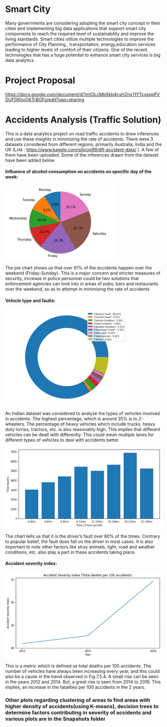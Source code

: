 # Smart City
Many governments are considering adopting the smart city concept in their cities and implementing big data applications that support smart city components to reach the required level of sustainability and improve the living standards. Smart cities utilize multiple technologies to improve the performance of City Planning , transportation, energy,education services leading to higher levels of comfort of their citizens.
One of the recent technologies that has a huge potential to enhance smart city services is big data analytics

# Project Proposal 
https://docs.google.com/document/d/1mtOLcMbXkb4csHZnv7tYTcxsopPVDUFDKhvOKTrBGFo/edit?usp=sharing

# Accidents Analysis (Traffic Solution)
This is a data analytics project on road traffic accidents to draw inferences and use these insights in minimizing the rate of accidents. There were 3 datasets considered from different regions, primarily Australia, India and the UK (Link : https://www.kaggle.com/silicon99/dft-accident-data/ ). A few of them have been uploaded. Some of the inferences drawn from the dataset have been added below


#### Influence of alcohol consumption on accidents on specific day of the week: 

![Dayoftheweek_alcohol](https://github.com/AmiinaAhmed/SmartCity/blob/master/TrafficSolutionAnalysis/ScreenShot/dayoftheweek_alcohol.png)

The pie chart shows us that over 61% of the accidents happen over the weekend (Friday-Sunday). This is a major concern and stricter measures of security, increase in police personnel could be two solutions that enforcement agencies can look into in areas of pubs, bars and restaurants over the weekend, so as to attempt in minimizing the rate of accidents


#### Vehicle type and faults:

![faults](https://github.com/AmiinaAhmed/SmartCity/blob/master/TrafficSolutionAnalysis/ScreenShot/image014.gif)

An Indian dataset was considered to analyze the types of vehicles involved in accidents. The highest percentage, which is around 35% is to 2-wheelers. The percentage of heavy vehicles which include trucks, heavy duty lorries, tractors, etc. is also reasonably high. This implies that different vehicles can be dealt with differently. This could mean multiple lanes for different types of vehicles to deal with accidents better. 


![Type](https://github.com/AmiinaAhmed/SmartCity/blob/master/TrafficSolutionAnalysis/ScreenShot/AP_time_accident.png)

The chart tells us that it is the driver’s fault over 80% of the times. Contrary to popular belief, the fault does fall on the driver in most cases. It is also important to note other factors like stray animals, light, road and weather conditions, etc. also play a part in these accidents taking place.

#### Accident severity index:
![asi](https://github.com/AmiinaAhmed/SmartCity/blob/master/TrafficSolutionAnalysis/ScreenShot/image016.gif)

This is a metric which is defined as total deaths per 100 accidents. The number of vehicles have always been increasing every year, and this could also be a cause in the trend observed in Fig.7.5.4. A small rise can be seen in the years 2012 and 2014. But, a great rise is seen from 2014 to 2016. This implies, an increase in the fatalities per 100 accidents in the 2 years.

### Other plots regarding clustering of areas to find areas with higher density of accidents(using K-means), decision trees to determine factors contributing in severity of accidents and various plots are in the Snapshots folder
